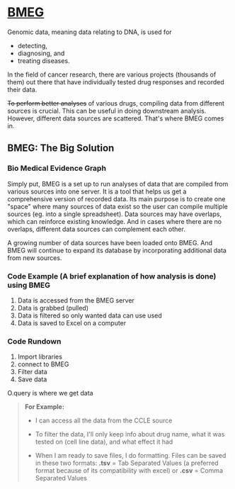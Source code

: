 # [**BMEG**](https://bmeg.io/)
Genomic data, meaning data relating to DNA, is used for
* detecting,
* diagnosing, and
* treating diseases.

In the field of cancer research, there are various projects (thousands of them) out there that have individually tested drug responses and recorded their data.
	
~~To perform better analyses~~ of various drugs, compiling data from different sources is crucial. This can be useful in doing downstream analysis. However, different data sources are scattered. That's where BMEG comes in. 

##  BMEG: The Big Solution
###  Bio Medical Evidence Graph
Simply put, BMEG is a set up to run analyses of data that are compiled from various sources into one server. It is a tool that helps us get a comprehensive version of recorded data. Its main purpose is to create one "space" where many sources of data exist so the user can compile multiple sources (eg. into a single spreadsheet). Data sources may have overlaps, which can reinforce existing knowledge. And in cases where there are no overlaps, different data sources can complement each other. 

A growing number of data sources have been loaded onto BMEG. And BMEG will continue to expand its database by incorporating additional data from new sources.



### Code Example (A brief explanation of how analysis is done) using BMEG
1.  Data is accessed from the BMEG server
2. Data is grabbed (pulled)
3. Data is filtered so only wanted data can use used
4. Data is saved to Excel on a computer

### Code Rundown
1. Import libraries
2. connect to BMEG
3. Filter data
4. Save data 

 O.query is where we get data  
>**For Example:**
>
>* I can access  all the data from the CCLE source
>
>* To filter the data, I'll only keep info about drug name,
what it was tested on (cell line data), and what effect it had
>
>*  When I am ready to save files, I do formatting. Files can be saved in these two formats:
**.tsv** = Tab Separated Values (a preferred format because of its compatibility with excel) or
**.csv** = Comma Separated Values
